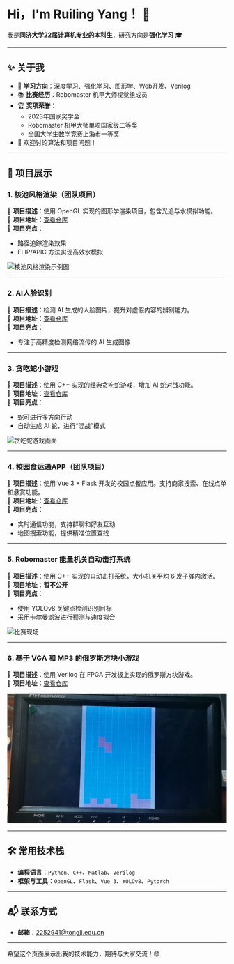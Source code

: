 # Hi，I'm Ruiling Yang！ 👋

我是**同济大学22届计算机专业的本科生**，研究方向是**强化学习** 🎓  

---

## ✨ **关于我**

- 🔭 **学习方向**：深度学习、强化学习、图形学、Web开发、Verilog  
- 📚 **比赛经历**：Robomaster 机甲大师视觉组成员  
- 🏆 **奖项荣誉**：
  - 2023年国家奖学金  
  - Robomaster 机甲大师单项国家级二等奖
  - 全国大学生数学竞赛上海市一等奖
- 💬 欢迎讨论算法和项目问题！  

---

## 🚀 **项目展示**

### **1. 核池风格渲染（团队项目）**  
🌟 **项目描述**：使用 OpenGL 实现的图形学渲染项目，包含光追与水模拟功能。  
🔗 **项目地址**：[查看仓库](https://github.com/yuehuarulian/Tongji-24-GL)  
📌 **项目亮点**：
- 路径追踪渲染效果  
- FLIP/APIC 方法实现高效水模拟  

![核池风格渲染示例图](https://github.com/user-attachments/assets/172ce279-2354-4ae2-9e8f-71bce3c2b322)  

---

### **2. AI人脸识别**  
🌟 **项目描述**：检测 AI 生成的人脸图片，提升对虚假内容的辨别能力。  
🔗 **项目地址**：[查看仓库](https://github.com/yuehuarulian/AI_detection)  
📌 **项目亮点**：
- 专注于高精度检测网络流传的 AI 生成图像  

---

### **3. 贪吃蛇小游戏**  
🌟 **项目描述**：使用 C++ 实现的经典贪吃蛇游戏，增加 AI 蛇对战功能。  
🔗 **项目地址**：[查看仓库](https://github.com/yuehuarulian/Tongji-23-oop)  
📌 **项目亮点**：
- 蛇可进行多方向行动  
- 自动生成 AI 蛇，进行“混战”模式  

![贪吃蛇游戏画面](https://github.com/user-attachments/assets/aa6f22bc-00e3-483a-81da-f69fa2e3d97a)  

---

### **4. 校园食运通APP（团队项目）**  
🌟 **项目描述**：使用 Vue 3 + Flask 开发的校园点餐应用。支持商家搜索、在线点单和悬赏功能。  
🔗 **项目地址**：[查看仓库](https://gitlab.com/tj-cs-swe/cs10102302-2024-fall/G1/campusfoodexpress)  
📌 **项目亮点**：
- 实时通信功能，支持群聊和好友互动  
- 地图搜索功能，提供精准位置查找  

---

### **5. Robomaster 能量机关自动击打系统**  
🌟 **项目描述**：使用 C++ 实现的自动击打系统，大小机关平均 6 发子弹内激活。  
🔗 **项目地址**：**暂不公开**  
📌 **项目亮点**：
- 使用 YOLOv8 关键点检测识别目标  
- 采用卡尔曼滤波进行预测与速度拟合  

![比赛现场](https://github.com/user-attachments/assets/20c67bd5-833c-4782-806b-15107c034b67)  

---

### **6. 基于 VGA 和 MP3 的俄罗斯方块小游戏**  
🌟 **项目描述**：使用 Verilog 在 FPGA 开发板上实现的俄罗斯方块游戏。  
🔗 **项目地址**：[查看仓库](https://github.com/yuehuarulian/Tongji-23-DigitalLogic)  

![俄罗斯方块游戏画面](https://github.com/yuehuarulian/Tongji-23-DigitalLogic/blob/main/image.png)  

---

## 🛠️ **常用技术栈**

- **编程语言**：`Python`、`C++`、`Matlab`、`Verilog`  
- **框架与工具**：`OpenGL`、`Flask`、`Vue 3`、`YOLOv8`、`Pytorch`  

---

## 📬 **联系方式**

- **邮箱**：2252941@tongji.edu.cn  

---

希望这个页面展示出我的技术能力，期待与大家交流！😊
